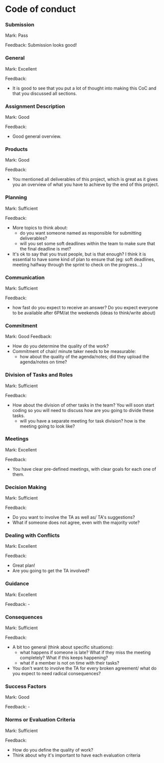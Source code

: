 # Code of conduct

### Submission

Mark: Pass

Feedback: Submission looks good!


### General

Mark: Excellent

Feedback: 
* It is good to see that you put a lot of thought into making this CoC and that you discussed all sections.


### Assignment Description

Mark: Good

Feedback: 
* Good general overview.

### Products

Mark: Good

Feedback: 
* You mentioned all deliverables of this project, which is great as it gives you an overview of what you
have to achieve by the end of this project.

### Planning

Mark: Sufficient

Feedback: 
* More topics to think about:
	- do you want someone named as responsible for submitting deliverables?
	- will you set some soft deadlines within the team to make sure that the final deadline is met?
* It's ok to say that you trust people, but is that enough? I think it is essential to have some kind of
plan to ensure that (eg: soft deadlines, meeting halfway through the sprint to check on the progress...)

### Communication

Mark: Sufficient

Feedback: 
* how fast do you expect to receive an answer? Do you expect everyone to be available after 6PM/at the weekends (ideas to think/write about)


### Commitment

Mark: Good
Feedback: 
* How do you determine the quality of the work?
* Commitment of chair/ minute taker needs to be measurable:
	- how about the quality of the agenda/notes; did they upload the agenda/notes on time?


### Division of Tasks and Roles

Mark: Sufficient

Feedback: 
* How about the division of other tasks in the team? You will soon start coding so you will need to discuss how are you
going to divide these tasks.
	- will you have a separate meeting for task division? how is the meeting going to look like?

### Meetings
 
Mark: Excellent

Feedback: 
* You have clear pre-defined meetings, with clear goals for each one of them.


### Decision Making

Mark: Sufficient

Feedback: 
* Do you want to involve the TA as well as/ TA's suggestions?
* What if someone does not agree, even with the majority vote?

### Dealing with Conflicts

Mark: Excellent

Feedback:
* Great plan!
* Are you going to get the TA involved?

### Guidance
  
Mark: Excellent

Feedback: -

### Consequences

Mark: Sufficient

Feedback: 
* A bit too general (think about specific situations):
	- what happens if someone is late? What if they miss the meeting completely? What if this keeps happening?
	- what if a member is not on time with their tasks?
* You don't want to involve the TA for every broken agreement/ what do you expect to need radical consequences?

### Success Factors

Mark: Good

Feedback: -

### Norms or Evaluation Criteria

Mark: Sufficient

Feedback: 
* How do you define the quality of work?
* Think about why it's important to have each evaluation criteria



